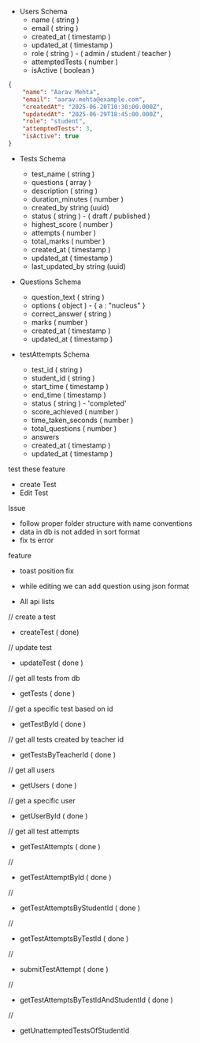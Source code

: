 -   Users Schema
    -   name ( string )
    -   email ( string )
    -   created_at ( timestamp )
    -   updated_at ( timestamp )
    -   role ( string ) - ( admin / student / teacher )
    -   attemptedTests ( number )
    -   isActive ( boolean )

```json
{
    "name": "Aarav Mehta",
    "email": "aarav.mehta@example.com",
    "createdAt": "2025-06-20T10:30:00.000Z",
    "updatedAt": "2025-06-29T18:45:00.000Z",
    "role": "student",
    "attemptedTests": 3,
    "isActive": true
}
```

-   Tests Schema

    -   test_name ( string )
    -   questions ( array )
    -   description ( string )
    -   duration_minutes ( number )
    -   created_by string (uuid)
    -   status ( string ) - ( draft / published )
    -   highest_score ( number )
    -   attempts ( number )
    -   total_marks ( number )
    -   created_at ( timestamp )
    -   updated_at ( timestamp )
    -   last_updated_by string (uuid)

-   Questions Schema

    -   question_text ( string )
    -   options ( object ) - { a : "nucleus" }
    -   correct_answer ( string )
    -   marks ( number )
    -   created_at ( timestamp )
    -   updated_at ( timestamp )

-   testAttempts Schema

    -   test_id ( string )
    -   student_id ( string )
    -   start_time ( timestamp )
    -   end_time ( timestamp )
    -   status ( string ) - 'completed'
    -   score_achieved ( number )
    -   time_taken_seconds ( number )
    -   total_questions ( number )
    -   answers
    -   created_at ( timestamp )
    -   updated_at ( timestamp )

test these feature

-   create Test
-   Edit Test

Issue

-   follow proper folder structure with name conventions
-   data in db is not added in sort format
-   fix ts error

feature

-   toast position fix
-   while editing we can add question using json format

-   All api lists

// create a test

-   createTest ( done)

// update test

-   updateTest ( done )

// get all tests from db

-   getTests ( done )

// get a specific test based on id

-   getTestById ( done )

// get all tests created by teacher id

-   getTestsByTeacherId ( done )

// get all users

-   getUsers ( done )

// get a specific user

-   getUserById ( done )

// get all test attempts

-   getTestAttempts ( done )

//

-   getTestAttemptById ( done )

//

-   getTestAttemptsByStudentId ( done )

//

-   getTestAttemptsByTestId ( done )

//

-   submitTestAttempt ( done )

//

-   getTestAttemptsByTestIdAndStudentId ( done )

//

-   getUnattemptedTestsOfStudentId
